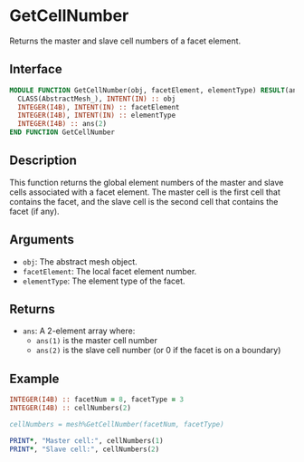# GetCellNumber

Returns the master and slave cell numbers of a facet element.

## Interface

```fortran
MODULE FUNCTION GetCellNumber(obj, facetElement, elementType) RESULT(ans)
  CLASS(AbstractMesh_), INTENT(IN) :: obj
  INTEGER(I4B), INTENT(IN) :: facetElement
  INTEGER(I4B), INTENT(IN) :: elementType
  INTEGER(I4B) :: ans(2)
END FUNCTION GetCellNumber
```

## Description

This function returns the global element numbers of the master and slave cells associated with a facet element. The master cell is the first cell that contains the facet, and the slave cell is the second cell that contains the facet (if any).

## Arguments

- `obj`: The abstract mesh object.
- `facetElement`: The local facet element number.
- `elementType`: The element type of the facet.

## Returns

- `ans`: A 2-element array where:
  - `ans(1)` is the master cell number
  - `ans(2)` is the slave cell number (or 0 if the facet is on a boundary)

## Example

```fortran
INTEGER(I4B) :: facetNum = 8, facetType = 3
INTEGER(I4B) :: cellNumbers(2)

cellNumbers = mesh%GetCellNumber(facetNum, facetType)

PRINT*, "Master cell:", cellNumbers(1)
PRINT*, "Slave cell:", cellNumbers(2)
```
